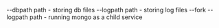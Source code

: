 --dbpath path - storing db files
--logpath path - storing log files
--fork --logpath path - running mongo as a child service

